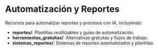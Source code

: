 # Automatización y Reportes

Recursos para automatizar reportes y procesos con IA, incluyendo:

- **reportes/**: Plantillas reutilizables y guías de automatización.
- **herramientas_gratuitas/**: Alternativas gratuitas y flujos de trabajo.
- **sistemas_reportes/**: Sistemas de reportes automatizados y plantillas. 